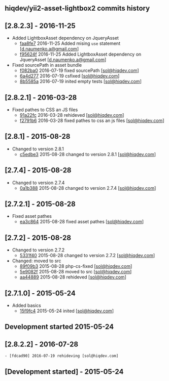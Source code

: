 hiqdev/yii2-asset-lightbox2 commits history
-------------------------------------------

## [2.8.2.3] - 2016-11-25

- Added LightboxAsset dependency on JqueryAsset
    - [faa8fe7] 2016-11-25 Added mising `use` statement [d.naumenko.a@gmail.com]
    - [f95624f] 2016-11-25 Added LightboxAsset dependency on JqueryAsset [d.naumenko.a@gmail.com]
- Fixed sourcePath in asset bundle
    - [f082ba0] 2016-07-19 fixed sourcePath [sol@hiqdev.com]
    - [6a4d277] 2016-07-19 csfixed [sol@hiqdev.com]
    - [8b5585a] 2016-07-19 inited empty tests [sol@hiqdev.com]

## [2.8.2.1] - 2016-03-28

- Fixed pathes to CSS an JS files
    - [91a22fc] 2016-03-28 rehideved [sol@hiqdev.com]
    - [f2791b6] 2016-03-28 fixed pathes to css an js files [sol@hiqdev.com]

## [2.8.1] - 2015-08-28

- Changed to version 2.8.1
    - [c5edbe3] 2015-08-28 changed to version 2.8.1 [sol@hiqdev.com]

## [2.7.4] - 2015-08-28

- Changed to version 2.7.4
    - [0a1b388] 2015-08-28 changed to version 2.7.4 [sol@hiqdev.com]

## [2.7.2.1] - 2015-08-28

- Fixed asset pathes
    - [ea3c864] 2015-08-28 fixed asset pathes [sol@hiqdev.com]

## [2.7.2] - 2015-08-28

- Changed to version 2.7.2
    - [5331f40] 2015-08-28 changed to version 2.7.2 [sol@hiqdev.com]
- Changed: moved to src
    - [89f09b3] 2015-08-28 php-cs-fixed [sol@hiqdev.com]
    - [5e9082f] 2015-08-28 moved to src [sol@hiqdev.com]
    - [aa44889] 2015-08-28 rehideved [sol@hiqdev.com]

## [2.7.1.0] - 2015-05-24

- Added basics
    - [15f9fc4] 2015-05-24 inited [sol@hiqdev.com]
## Development started 2015-05-24

## [2.8.2.2] - 2016-07-28

    - [fdcad90] 2016-07-19 rehideving [sol@hiqdev.com]

## [Development started] - 2015-05-24

[f082ba0]: https://github.com//commit/f082ba0
[6a4d277]: https://github.com//commit/6a4d277
[8b5585a]: https://github.com//commit/8b5585a
[91a22fc]: https://github.com//commit/91a22fc
[f2791b6]: https://github.com//commit/f2791b6
[c5edbe3]: https://github.com//commit/c5edbe3
[0a1b388]: https://github.com//commit/0a1b388
[ea3c864]: https://github.com//commit/ea3c864
[5331f40]: https://github.com//commit/5331f40
[89f09b3]: https://github.com//commit/89f09b3
[5e9082f]: https://github.com//commit/5e9082f
[aa44889]: https://github.com//commit/aa44889
[15f9fc4]: https://github.com//commit/15f9fc4
[faa8fe7]: https://github.com/hiqdev/yii2-asset-lightbox2/commit/faa8fe7
[f95624f]: https://github.com/hiqdev/yii2-asset-lightbox2/commit/f95624f
[fdcad90]: https://github.com/hiqdev/yii2-asset-lightbox2/commit/fdcad90

